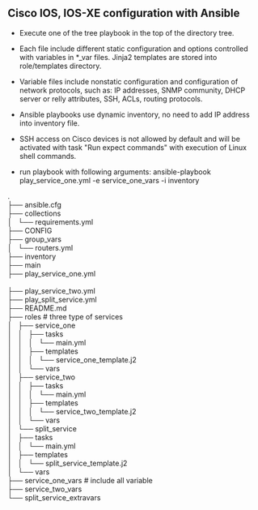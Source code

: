 <h2>Cisco IOS, IOS-XE configuration with Ansible</h2>
 
- Execute one of the tree playbook in the top of the directory tree. 
- Each file include different static configuration and options controlled with variables in
*_var files. Jinja2 templates are stored into role/templates directory.
- Variable files include nonstatic configuration and configuration of network protocols,
such as: IP addresses, SNMP community, DHCP server or relly attributes, SSH, ACLs,
routing protocols.

- Ansible playbooks use dynamic inventory, no need to add IP address into inventory file.
- SSH access on Cisco devices is not allowed by default and will be activated with task 
"Run expect commands" with execution of Linux shell commands. 
- run playbook with following arguments: ansible-playbook play_service_one.yml -e service_one_vars -i inventory


.<br>
├── ansible.cfg<br/>
├── collections<br/>
│   └── requirements.yml<br/>
├── CONFIG<br/>
├── group_vars<br/>
│   └── routers.yml<br/>
├── inventory<br/>
├── main<br/>
├── play_service_one.yml<br/>                    
├── play_service_two.yml<br/>
├── play_split_service.yml<br/>
├── README.md<br/>
├── roles                                   # three type of services</br>
│   ├── service_one<br/>
│   │   ├── tasks<br/>
│   │   │   └── main.yml<br/>
│   │   ├── templates<br/>
│   │   │   └── service_one_template.j2<br/>
│   │   └── vars<br/>
│   ├── service_two<br/>
│   │   ├── tasks<br/>
│   │   │   └── main.yml<br/>
│   │   ├── templates<br/>
│   │   │   └── service_two_template.j2<br/>
│   │   └── vars<br/>
│   └── split_service<br/>
│       ├── tasks<br/>
│       │   └── main.yml<br/>
│       ├── templates<br/>
│       │   └── split_service_template.j2<br/>
│       └── vars<br/>
├── service_one_vars                         # include all variable<br/> 
├── service_two_vars<br/>
└── split_service_extravars<br/>
 

